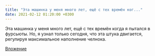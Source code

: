 ```yaml
---
title: "Эта машинка у меня много лет, ещё с тех времён ког..."
date: 2021-02-12 01:20:00 +0300
---
```


Эта машинка у меня много лет, ещё с тех времён когда я пытался в фурсьюты. Но, я узнал только сегодня, что эта штука двигается, регулируя максимальное наполнение челнока.

[Вложение](https://vk.com/photo41076938_457247268)
